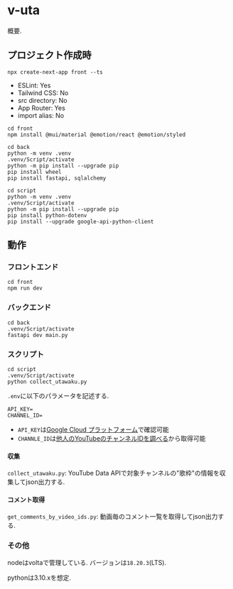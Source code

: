 # v-uta
概要.

## プロジェクト作成時

```shell
npx create-next-app front --ts
```
- ESLint: Yes
- Tailwind CSS: No
- src directory: No
- App Router: Yes
- import alias: No

```shell
cd front
npm install @mui/material @emotion/react @emotion/styled
```

```shell
cd back
python -m venv .venv
.venv/Script/activate
python -m pip install --upgrade pip
pip install wheel
pip install fastapi, sqlalchemy
```

```shell
cd script
python -m venv .venv
.venv/Script/activate
python -m pip install --upgrade pip
pip install python-dotenv
pip install --upgrade google-api-python-client
```

## 動作

### フロントエンド

```shell
cd front
npm run dev
```

### バックエンド

```shell
cd back
.venv/Script/activate
fastapi dev main.py
```

### スクリプト

```shell
cd script
.venv/Script/activate
python collect_utawaku.py
```

`.env`に以下のパラメータを記述する.

```
API_KEY=
CHANNEL_ID=
```

* `API_KEY`は[Google Cloud プラットフォーム](https://console.cloud.google.com/?hl=ja)で確認可能
* `CHANNLE_ID`は[他人のYouTubeのチャンネルIDを調べる](https://ilr.jp/tech/485/)から取得可能

#### 収集
`collect_utawaku.py`: YouTube Data APIで対象チャンネルの"歌枠"の情報を収集してjson出力する.

#### コメント取得
`get_comments_by_video_ids.py`: 動画毎のコメント一覧を取得してjson出力する.

### その他

nodeはvoltaで管理している.
バージョンは`18.20.3`(LTS).

pythonは3.10.xを想定.
